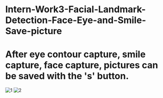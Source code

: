 # Intern-Work3-Facial-Landmark-Detection-Face-Eye-and-Smile-Save-picture
# After eye contour capture, smile capture, face capture, pictures can be saved with the 's' button.

![1](https://user-images.githubusercontent.com/33606081/110776039-a91b0380-8270-11eb-8c80-561e5cabe367.PNG)  ![2](https://user-images.githubusercontent.com/33606081/110776105-bcc66a00-8270-11eb-8085-08cb911eefb2.PNG)
    
